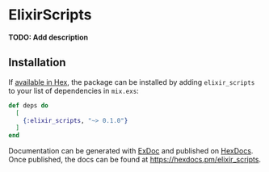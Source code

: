 # ElixirScripts

**TODO: Add description**

## Installation

If [available in Hex](https://hex.pm/docs/publish), the package can be installed
by adding `elixir_scripts` to your list of dependencies in `mix.exs`:

```elixir
def deps do
  [
    {:elixir_scripts, "~> 0.1.0"}
  ]
end
```

Documentation can be generated with [ExDoc](https://github.com/elixir-lang/ex_doc)
and published on [HexDocs](https://hexdocs.pm). Once published, the docs can
be found at <https://hexdocs.pm/elixir_scripts>.

